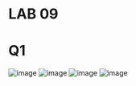 # LAB 09
# Q1

![image](https://user-images.githubusercontent.com/123716596/236625971-0c7b643f-7bf6-4191-ba95-764e4768ea6f.png)
![image](https://user-images.githubusercontent.com/123716596/236625996-62f59770-c038-43c4-81f9-449301931e6b.png)
![image](https://user-images.githubusercontent.com/123716596/236626113-6b33a7a7-1bfb-4536-91c6-f0fd3ce73ffa.png)
![image](https://user-images.githubusercontent.com/123716596/236626149-8d8846b5-6956-43e2-9e4f-b2eff52d414b.png)
